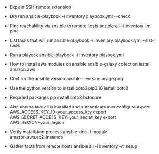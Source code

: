 * Explain SSH-remote extension

* Dry run
ansible-playbook -i inventory playbook.yml --check


* Ping reachability via ansible to remote hosts
ansible all -i inventory -m ping

* List tasks that will run
ansible-playbook -i inventory playbook.yml --list-tasks

* Run a playook
ansible-playbook -i inventory playook.yml


* How to install aws modules on ansible 
ansible-galaxy collection install amazon.aws




* Confirm the ansible version
 ansible --version
 image.png

* Use the python version to install boto3
pip3.10 install boto3


* Requried packages
pip install boto3 botocore

* Also ensure aws cli is installed and authenticate
aws configure
export AWS_ACCESS_KEY_ID=your_access_key
export AWS_SECRET_ACCESS_KEY=your_secret_key
export AWS_REGION=your_region

* Verify installation process
ansible-doc -t module amazon.aws.ec2_instance






* Gather facts from remote hosts
ansible all -i inventory -m setup